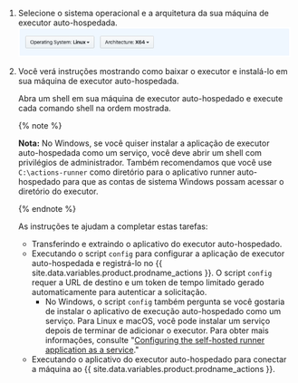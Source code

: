 1. Selecione o sistema operacional e a arquitetura da sua máquina de executor auto-hospedada. ![Selecionar sistema operacional de executor auto-hospedado](/assets/images/help/settings/actions-runner-architecture-os.png)


1. Você verá instruções mostrando como baixar o executor e instalá-lo em sua máquina de executor auto-hospedada.

   Abra um shell em sua máquina de executor auto-hospedado e execute cada comando shell na ordem mostrada.

   {% note %}

   **Nota:** No Windows, se você quiser instalar a aplicação de executor auto-hospedada como um serviço, você deve abrir um shell com privilégios de administrador. Também recomendamos que você use `C:\actions-runner` como diretório para o aplicativo runner auto-hospedado para que as contas de sistema Windows possam acessar o diretório do executor.

   {% endnote %}

   As instruções te ajudam a completar estas tarefas:
   - Transferindo e extraindo o aplicativo do executor auto-hospedado.
   - Executando o script `config` para configurar a aplicação de executor auto-hospedada e registrá-lo no {{ site.data.variables.product.prodname_actions }}. O script `config` requer a URL de destino e um token de tempo limitado gerado automaticamente para autenticar a solicitação.
     - No Windows, o script `config` também pergunta se você gostaria de instalar o aplicativo de execução auto-hospedado como um serviço. Para Linux e macOS, você pode instalar um serviço depois de terminar de adicionar o executor. Para obter mais informações, consulte "[Configuring the self-hosted runner application as a service](/actions/automating-your-workflow-with-github-actions/configuring-the-self-hosted-runner-application-as-a-service)."
   - Executando o aplicativo do executor auto-hospedado para conectar a máquina ao {{ site.data.variables.product.prodname_actions }}.
